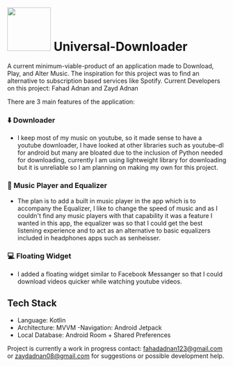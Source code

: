 #  <img width=100 src="https://user-images.githubusercontent.com/45888399/132067105-dbacdb39-f08f-4265-bbd2-451e724f7e0a.png"> Universal-Downloader
A current minimum-viable-product of an application made to Download, Play, and Alter Music. 
The inspiration for this project was to find an alternative to subscription based services like Spotify.
Current Developers on this project: Fahad Adnan and Zayd Adnan

There are 3 main features of the application: 
### ⬇️ Downloader 
- I keep most of my music on youtube, so it made sense to have a youtube downloader, I have looked at other libraries such as youtube-dl for android but many are bloated due to the inclusion of Python needed for downloading, currently I am using lightweight library for downloading but it is unreliable so I am planning on making my own for this project.
### 🎵 Music Player and Equalizer 
- The plan is to add a built in music player in the app which is to accompany the Equalizer, I like to change the speed of music and as I couldn't find any music players with that capability it was a feature I wanted in this app, the equalizer was so that I could get the best listening experience and to act as an alternative to basic equalizers included in headphones apps such as senheisser. 
### 💻 Floating Widget 
- I added a floating widget similar to Facebook Messanger so that I could download videos quicker while watching youtube videos. 

## Tech Stack
- Language: Kotlin
- Architecture: MVVM
 -Navigation: Android Jetpack
- Local Database: Android Room + Shared Preferences

Project is currently a work in progress contact: fahadadnan123@gmail.com or zaydadnan08@gmail.com for suggestions or possible development help. 
